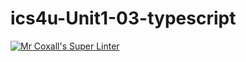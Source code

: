 # ics4u-Unit1-03-typescript

[![Mr Coxall's Super Linter](https://github.com/Peter-Gemmell/ics4u-Unit1-03-typescript/workflows/Mr%20Coxall's%20Super%20Linter/badge.svg)](https://github.com/Peter-Gemmell/ics4u-Unit1-03-typescript/actions/)
